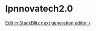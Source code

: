 # Ipnnovatech2.0

[Edit in StackBlitz next generation editor ⚡️](https://stackblitz.com/~/github.com/Ipiinovatech/Ipnnovatech2.0)